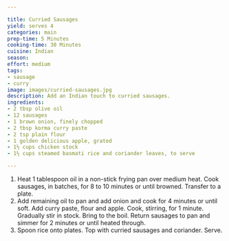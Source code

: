 ```yaml
---

title: Curried Sausages
yield: serves 4
categories: main
prep-time: 5 Minutes
cooking-time: 30 Minutes
cuisine: Indian
season:
effort: medium
tags:
- sausage
- curry
image: images/curried-sausages.jpg
description: Add an Indian touch to curried sausages.
ingredients:
- 2 tbsp olive oil
- 12 sausages
- 1 brown onion, finely chopped
- 2 tbsp korma curry paste
- 2 tsp plain flour
- 1 golden delicious apple, grated
- 1½ cups chicken stock
- 1½ cups steamed basmati rice and coriander leaves, to serve

---
```




1. Heat 1 tablespoon oil in a non-stick frying pan over medium heat. Cook sausages, in batches, for 8 to 10 minutes or until browned. Transfer to a plate.
2. Add remaining oil to pan and add onion and cook for 4 minutes or until soft. Add curry paste, flour and apple. Cook, stirring, for 1 minute. Gradually stir in stock. Bring to the boil. Return sausages to pan and simmer for 2 minutes or until heated through.
3. Spoon rice onto plates. Top with curried sausages and coriander. Serve.

